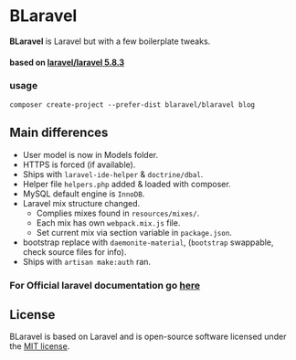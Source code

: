 # BLaravel

**BLaravel** is Laravel but with a few boilerplate tweaks.  

#### based on [laravel/laravel 5.8.3](https://github.com/laravel/laravel/tree/v5.8.3) 

### usage
`composer create-project --prefer-dist blaravel/blaravel blog`

## Main differences
* User model is now in Models folder.
* HTTPS is forced (if available).
* Ships with `laravel-ide-helper` & `doctrine/dbal`.
* Helper file `helpers.php` added & loaded with composer.
* MySQL default engine is `InnoDB`.
* Laravel mix structure changed.
    * Complies mixes found in `resources/mixes/`.
    * Each mix has own `webpack.mix.js` file.
    * Set current mix via section variable in `package.json`.
* bootstrap replace with `daemonite-material`, (`bootstrap` swappable, check source files for info).
* Ships with `artisan make:auth` ran.  

### For Official laravel documentation go [here](https://laravel.com/docs) 

## License

BLaravel is based on Laravel and is open-source software licensed under the [MIT license](https://opensource.org/licenses/MIT).